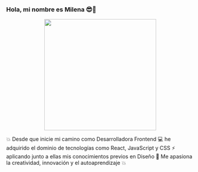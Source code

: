 ### Hola, mi nombre es Milena 😎👋
<p align = "center"> <img src="https://media.giphy.com/media/oy83DwqHRcR1jJczV3/giphy.gif" width="300px"></p> 
💥 Desde que inicie mi camino como Desarrolladora Frontend 💻 he adquirido el dominio de tecnologías como React, JavaScript y CSS ⚡ aplicando junto a ellas mis conocimientos previos en Diseño 🌈 Me apasiona la creatividad, innovación y el autoaprendizaje 💥
 

<!--
**SMilenaGranados/SMilenaGranados** is a ✨ _special_ ✨ repository because its `README.md` (this file) appears on your GitHub profile.

Here are some ideas to get you started:

- 🔭 I’m currently working on ...
- 🌱 I’m currently learning ...
- 👯 I’m looking to collaborate on ...
- 🤔 I’m looking for help with ...
- 💬 Ask me about ...
- 📫 How to reach me: ...
- 😄 Pronouns: ...
- ⚡ Fun fact: ...
-->
